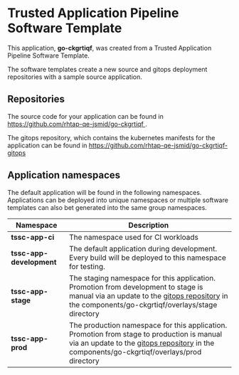 # Trusted Application Pipeline Software Template

This application, **go-ckgrtiqf**, was created from a Trusted Application Pipeline Software Template.

The software templates create a new source and gitops deployment repositories with a sample source application. 

## Repositories

The source code for your application can be found in [https://github.com/rhtap-qe-jsmid/go-ckgrtiqf ](https://github.com/rhtap-qe-jsmid/go-ckgrtiqf ).
 
The gitops repository, which contains the kubernetes manifests for the application can be found in 
[https://github.com/rhtap-qe-jsmid/go-ckgrtiqf-gitops ](https://github.com/rhtap-qe-jsmid/go-ckgrtiqf-gitops ) 

## Application namespaces 

The default application will be found in the following namespaces. Applications can be deployed into unique namespaces or multiple software templates can also bet generated into the same group namespaces.  

|  Namespace   |  Description   |  
| -------- | -------- |
| **tssc-app-ci** | The namespace used for CI workloads |
| **tssc-app-development** | The default application during development. Every build will be deployed to this namespace for testing. |
| **tssc-app-stage** | The staging namespace for this application. Promotion from development to stage is manual via an update to the [gitops repository](https://github.com/rhtap-qe-jsmid/go-ckgrtiqf-gitops ) in the components/go-ckgrtiqf/overlays/stage directory |
| **tssc-app-prod** | The production namespace for this application. Promotion from stage to production is manual via an update to the [gitops repository](https://github.com/rhtap-qe-jsmid/go-ckgrtiqf-gitops ) in the components/go-ckgrtiqf/overlays/prod directory |